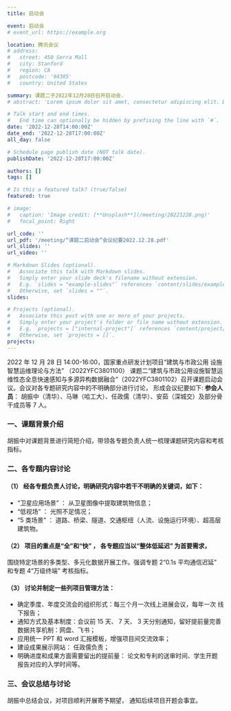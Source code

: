 ```yaml
---
title: 启动会

event: 启动会
# event_url: https://example.org

location: 腾讯会议
# address:
#   street: 450 Serra Mall
#   city: Stanford
#   region: CA
#   postcode: '94305'
#   country: United States

summary: 课题二于2022年12月28日召开启动会.
# abstract: 'Lorem ipsum dolor sit amet, consectetur adipiscing elit. Duis posuere tellusac convallis placerat. Proin tincidunt magna sed ex sollicitudin condimentum. Sed ac faucibus dolor, scelerisque sollicitudin nisi. Cras purus urna, suscipit quis sapien eu, pulvinar tempor diam.'

# Talk start and end times.
#   End time can optionally be hidden by prefixing the line with `#`.
date: '2022-12-28T14:00:00Z'
date_end: '2022-12-28T17:00:00Z'
all_day: false

# Schedule page publish date (NOT talk date).
publishDate: '2022-12-28T17:00:00Z'

authors: []
tags: []

# Is this a featured talk? (true/false)
featured: true

# image:
#   caption: 'Image credit: [**Unsplash**](/meeting/20221228.png)'
#   focal_point: Right

url_code: ''
url_pdf: '/meeting/“课题二启动会”会议纪要2022.12.28.pdf'
url_slides: ''
url_video: ''

# Markdown Slides (optional).
#   Associate this talk with Markdown slides.
#   Simply enter your slide deck's filename without extension.
#   E.g. `slides = "example-slides"` references `content/slides/example-slides.md`.
#   Otherwise, set `slides = ""`.
slides:

# Projects (optional).
#   Associate this post with one or more of your projects.
#   Simply enter your project's folder or file name without extension.
#   E.g. `projects = ["internal-project"]` references `content/project/deep-learning/index.md`.
#   Otherwise, set `projects = []`.
projects:
---
```

2022 年 12 月 28 日 14:00-16:00，国家重点研发计划项目“建筑与市政公用 设施智慧运维理论与方法” （2022YFC3801100） 课题二“建筑与市政公用设施智慧运维性态全息快速感知与多源异构数据融合”（2022YFC3801102）召开课题启动会议。会议对各专题研究内容中的不明确部分进行讨论， 形成会议纪要如下:
**参会人员**： 胡振中（清华）、马琳（哈工大）、任政儒（清华）、安茹（深城交）及部分骨干成员等 7 人。
### 一、课题背景介绍
胡振中对课题背景进行简短介绍，带领各专题负责人统一梳理课题研究内容和考核指标。
### 二、各专题内容讨论
#### （1） 经各专题负责人讨论，明确研究内容中若干不明确的关键词，如下：
* “卫星应用场景” ： 从卫星图像中提取建筑物信息；
* “低视场” ： 光照不足情况；
* “5 类场景” ： 道路、桥梁、隧道、交通枢纽（人流、设施运行环境）、超高层建筑物。
#### （2） 项目的重点是“全”和“快” ， 各专题应当以“整体低延迟” 为首要需求，
围绕特定场景的多类型、多元化数据开展工作。强调专题 2“0.1s 平均通信迟延”
和专题 4“万级终端” 考核指标。
#### （3） 讨论并制定一些列项目管理方法：
* 确定季度、年度交流会的组织形式：每三个月一次线上进展会议，每年一次
线下报告；
* 通知方式及基本制度：会议前 15 天、 7 天、 3 天分别通知，留好提前量完善数据共享机制：网盘、飞书；
* 应用统一 PPT 和 word 汇报模板，增强项目间交流效率；
* 建设成果展示网站： 任政儒负责；
* 明确进度和成果方面需要留出的提前量： 论文和专利的送审时间、学生开题
报告对应的入学时间等。
### 三、会议总结与讨论
胡振中总结会议，对项目顺利开展寄予期望， 通知后续项目开题会事宜。

<!-- [[PDF](</meeting/“课题二启动会”会议纪要2022.12.28.pdf>)]  -->